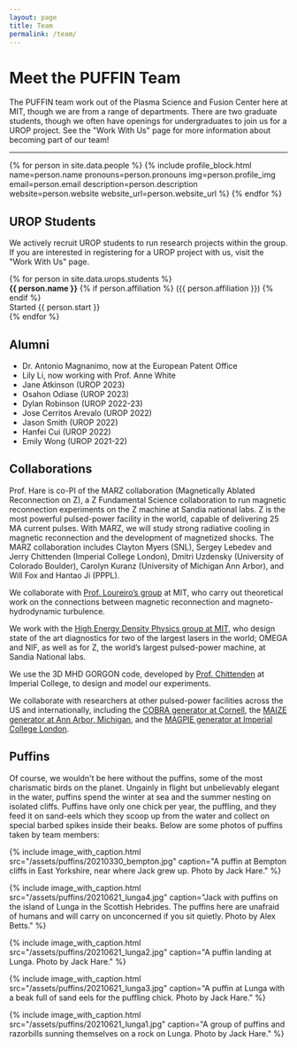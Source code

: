 ```yaml
---
layout: page
title: Team
permalink: /team/
---
```


# Meet the PUFFIN Team

The PUFFIN team work out of the Plasma Science and Fusion Center here at MIT, though we are from a range of departments. There are two graduate students, though we often have openings for undergraduates to join us for a UROP project. See the "Work With Us" page for more information about becoming part of our team!

<div class="profile-container">
<hr class="profile-divider">
    {% for person in site.data.people %}
        {% include profile_block.html 
            name=person.name
            pronouns=person.pronouns
            img=person.profile_img
            email=person.email
            description=person.description
            website=person.website
            website_url=person.website_url
        %}
    {% endfor %}
</div>

## UROP Students

We actively recruit UROP students to run research projects within the group. If you are interested in registering for a UROP project with us, visit the "Work With Us" page.

<div class="urop-names-container">
    {% for person in site.data.urops.students %}
        <div class="urop-names-student">
            <b>{{ person.name }}</b> {% if person.affiliation %} ({{ person.affiliation }}) {% endif %} <br>
            Started {{ person.start }}
        </div>
    {% endfor %}
</div>

## Alumni

* Dr. Antonio Magnanimo, now at the European Patent Office
* Lily Li, now working with Prof. Anne White
* Jane Atkinson (UROP 2023)
* Osahon Odiase (UROP 2023)
* Dylan Robinson (UROP 2022-23)
* Jose Cerritos Arevalo (UROP 2022)
* Jason Smith (UROP 2022)
* Hanfei Cui (UROP 2022)
* Emily Wong (UROP 2021-22)

## Collaborations

Prof. Hare is co-PI of the MARZ collaboration (Magnetically Ablated Reconnection on Z), a Z Fundamental Science collaboration to run magnetic reconnection experiments on the Z machine at Sandia national labs. Z is the most powerful pulsed-power facility in the world, capable of delivering 25 MA current pulses. With MARZ, we will study strong radiative cooling in magnetic reconnection and the development of magnetized shocks. The MARZ collaboration includes Clayton Myers (SNL), Sergey Lebedev and Jerry Chittenden (Imperial College London), Dmitri Uzdensky (University of Colorado Boulder), Carolyn Kuranz (University of Michigan Ann Arbor), and Will Fox and Hantao Ji (PPPL).

We collaborate with [Prof. Loureiro’s group](http://loureirogroup.mit.edu/) at MIT, who carry out theoretical work on the connections between magnetic reconnection and magneto-hydrodynamic turbulence.

We work with the [High Energy Density Physics group at MIT](https://www1.psfc.mit.edu/research/hedp/index.html), who design state of the art diagnostics for two of the largest lasers in the world; OMEGA and NIF, as well as for Z, the world’s largest pulsed-power machine, at Sandia National labs.

We use the 3D MHD GORGON code, developed by [Prof. Chittenden](https://www.imperial.ac.uk/people/j.chittenden/research.html) at Imperial College, to design and model our experiments.

We collaborate with researchers at other pulsed-power facilities across the US and internationally, including the [COBRA generator at Cornell](https://www.lps.cornell.edu/project/cobra/), the [MAIZE generator at Ann Arbor, Michigan](https://plasmabay.engin.umich.edu/), and the [MAGPIE generator at Imperial College London](https://www.imperial.ac.uk/plasma-physics/magpie/).

## Puffins

Of course, we wouldn't be here without the puffins, some of the most charismatic birds on the planet. Ungainly in flight but unbelievably elegant in the water, puffins spend the winter at sea and the summer nesting on isolated cliffs. Puffins have only one chick per year, the puffling, and they feed it on sand-eels which they scoop up from the water and collect on special barbed spikes inside their beaks. Below are some photos of puffins taken by team members:

{% include image_with_caption.html src="/assets/puffins/20210330_bempton.jpg" caption="A puffin at Bempton cliffs in East Yorkshire, near where Jack grew up. Photo by Jack Hare." %}

{% include image_with_caption.html src="/assets/puffins/20210621_lunga4.jpg" caption="Jack with puffins on the island of Lunga in the Scottish Hebrides. The puffins here are unafraid of humans and will carry on unconcerned if you sit quietly. Photo by Alex Betts." %}

{% include image_with_caption.html src="/assets/puffins/20210621_lunga2.jpg" caption="A puffin landing at Lunga. Photo by Jack Hare." %}

{% include image_with_caption.html src="/assets/puffins/20210621_lunga3.jpg" caption="A puffin at Lunga with a beak full of sand eels for the puffling chick. Photo by Jack Hare." %}

{% include image_with_caption.html src="/assets/puffins/20210621_lunga1.jpg" caption="A group of puffins and razorbills sunning themselves on a rock on Lunga. Photo by Jack Hare." %}
